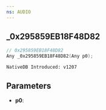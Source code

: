 ```yaml
---
ns: AUDIO
---
```

## _0x295859EB18F48D82

```c
// 0x295859EB18F48D82
Any _0x295859EB18F48D82(Any p0);
```

```
NativeDB Introduced: v1207
```

## Parameters
* **p0**:
